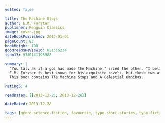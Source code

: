 ```yaml
---
vetted: false

title: The Machine Stops
author: E.M. Forster
publisher: Penguin Classics
image: cover.jpg
dateBookPublished: 2011-01-01
pageCount: 83
bookHeight: 198
goodreadsReviewId: 821516234
isbn13: 9780141195988

summary: |
  "You talk as if a god had made the Machine," cried the other. "I believe that you pray to it when you are unhappy. Men made it, do not forget that."
  E.M. Forster is best known for his exquisite novels, but these two affecting short stories brilliantly combine the fantastical with the allegorical. In 'The Machine Stops', humanity has isolated itself beneath the ground, enmeshed in automated comforts, and in 'The Celestial Omnibus' a young boy takes a trip his parents believe impossible.
  This book contains The Machine Stops and A Celestial Omnibus.

rating5: 4

readDates: [[2013-12-21, 2013-12-28]]

dateRated: 2013-12-28

tags: [genre-science-fiction, favourite, type-short-stories, type-fiction, form-paperback]
---
```

